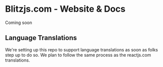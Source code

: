 # Blitzjs.com - Website & Docs

Coming soon

## Language Translations

We're setting up this repo to support language translations as soon as folks step up to do so. We plan to follow the same process as the reactjs.com translations.
